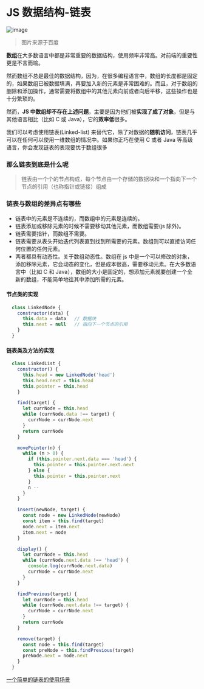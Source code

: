 # JS 数据结构-链表

![image](https://note.youdao.com/yws/public/resource/175cec9ee8712c4046f442e505902260/xmlnote/WEBRESOURCE800a31a7255d1087b28346874659bf95/1413)

> 图片来源于百度

**数组**在大多数语言中都是非常重要的数据结构，使用频率非常高。对前端的重要性更是不言而喻。

然而数组不总是最佳的数据结构，因为，在很多编程语言中，数组的长度都是固定的，如果数组已被数据填满，再要加入新的元素是非常困难的。而且，对于数组的删除和添加操作，通常需要将数组中的其他元素向前或者向后平移，这些操作也是十分繁琐的。

然而，**JS 中数组却不存在上述问题**，主要是因为他们被**实现了成了对象**，但是与其他语言相比（比如 C 或 Java），它的**效率低**很多。

我们可以考虑使用链表(Linked-list) 来替代它，除了对数据的**随机访问**，链表几乎可以在任何可以使用一维数组的情况中。如果你正巧在使用 C 或者 Java 等高级语言，你会发现链表的表现要优于数组很多

### 那么链表到底是什么呢
> 链表由一个个的节点构成，每个节点由一个存储的数据块和一个指向下一个节点的引用（也称指针或链接）组成



### 链表与数组的差异点有哪些

- 链表中的元素是不连续的，而数组中的元素是连续的。
- 链表添加或移除元素的时候不需要移动其他元素，而数组需要(js 除外)。
- 链表需要指针，而数组不需要。
- 链表需要从表头开始迭代列表直到找到所需要的元素。数组则可以直接访问任何位置的任何元素。
- 两者都具有动态性。关于数组动态性。数组在 js 中是一个可以修改的对象，添加移除元素，它会动态的变化，但是成本很高，需要移动元素。在大多数语言中（比如 C 和 Java），数组的大小是固定的，想添加元素就要创建一个全新的数组，不能简单地往其中添加所需的元素。



#### 节点类的实现
```js
  class LinkedNode {
    constructor(data) {
      this.data = data   // 数据块
      this.next = null   // 指向下一个节点的引用
    }
  }
```
#### 链表类及方法的实现
```js
  class LinkedList {
    constructor() {
      this.head = new LinkedNode('head')
      this.head.next = this.head
      this.pointer = this.head
    }

    find(target) {
      let currNode = this.head
      while (currNode.data !== target) {
        currNode = currNode.next
      }
      return currNode
    }

    movePointer(n) {
      while (n > 0) {
        if (this.pointer.next.data === 'head') {
          this.pointer = this.pointer.next.next
        } else {
          this.pointer = this.pointer.next
        }
        n --
      }
    }

    insert(newNode, target) {
      const node = new LinkedNode(newNode)
      const item = this.find(target)
      node.next = item.next
      item.next = node
    }

    display() {
      let currNode = this.head
      while (currNode.next.data !== 'head') {
        console.log(currNode.next.data)
        currNode = currNode.next
      }
    }

    findPrevious(target) {
      let currNode = this.head
      while (currNode.next.data !== target) {
        currNode = currNode.next
      }
      return currNode
    }

    remove(target) {
      const node = this.find(target)
      const preNode = this.findPrevious(target)
      preNode.next = node.next
    }
  }
```

[一个简单的链表的使用场景](./JosephusProblem.md)

